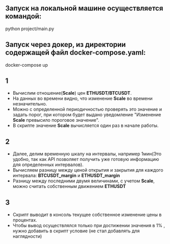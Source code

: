 ## Запуск на локальной машине осуществляется командой:
python project/main.py

## Запуск через докер, из директории содержащей файл docker-compose.yaml:
docker-compose up

## 1
 - Вычислим отношение(**Scale**) цен **ETHUSDT/BTCUSDT**.
 - На данных во времени видно, что изменение **Scale** во времени незначительно.
 - Можно с определенной периодичностью проверять это значение и задать порог, 
при котором будет выдано уведомление "Изменение **Scale** превысило пороговое значение".
- В скрипте значение **Scale** вычисляется один раз в начале работы.

## 2
- Далее, делим временную шкалу на интервалы, например 1мин(Это удобно, так как API позволяет получить
уже готовую информацию для определенных интервалов).
- Вычисляем разницу между ценой открытия и закрытия для каждого интервала: **BTCUSDT_margin** и **ETHUSDT_margin**
- Разницу между последними двумя величинами, с учетом **Scale**, можно считать собственным движением **ETHUSDT**

## 3
- Скрипт выводит в консоль текущее собственное изменение цены в процентах. 
- Чтобы вывод осуществлялся только при достижении значения в 1% , нужно добавить в скрипт условие (не стал добавлять для наглядности)
